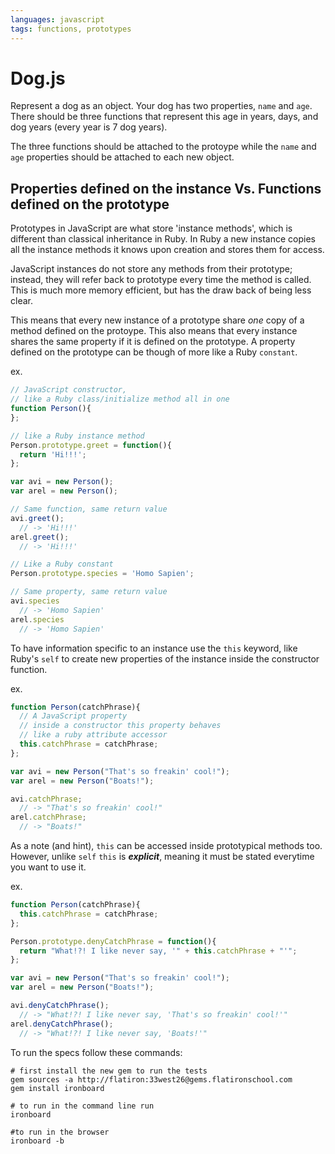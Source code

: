 ```yaml
---
languages: javascript
tags: functions, prototypes
---
```


# Dog.js

Represent a dog as an object. Your dog has two properties, `name` and `age`. There should be three functions that represent this age in years, days, and dog years (every year is 7 dog years).

The three functions should be attached to the protoype while the `name` and `age` properties should be attached to each new object.

## Properties defined on the instance Vs. Functions defined on the prototype

Prototypes in JavaScript are what store 'instance methods', which is different than classical inheritance in Ruby. In Ruby a new instance copies all the instance methods it knows upon creation and stores them for access.

JavaScript instances do not store any methods from their prototype; instead, they will refer back to prototype every time the method is called.  This is much more memory efficient, but has the draw back of being less clear.

This means that every new instance of a prototype share _one_ copy of a method defined on the protoype.  This also means that every instance shares the same property if it is defined on the prototype.  A property defined on the prototype can be though of more like a Ruby `constant`.

ex.
```javascript
// JavaScript constructor,
// like a Ruby class/initialize method all in one
function Person(){
};

// like a Ruby instance method
Person.prototype.greet = function(){ 
  return 'Hi!!!';
};

var avi = new Person();
var arel = new Person();

// Same function, same return value
avi.greet();
  // -> 'Hi!!!'
arel.greet();
  // -> 'Hi!!!' 

// Like a Ruby constant
Person.prototype.species = 'Homo Sapien';

// Same property, same return value
avi.species
  // -> 'Homo Sapien'
arel.species
  // -> 'Homo Sapien'
```

To have information specific to an instance use the `this` keyword, like Ruby's `self` to create new properties of the instance inside the constructor function.

ex.
```javascript
function Person(catchPhrase){
  // A JavaScript property
  // inside a constructor this property behaves
  // like a ruby attribute accessor
  this.catchPhrase = catchPhrase;
};

var avi = new Person("That's so freakin' cool!");
var arel = new Person("Boats!");

avi.catchPhrase;
  // -> "That's so freakin' cool!"
arel.catchPhrase;
  // -> "Boats!"
```

As a note (and hint), `this` can be accessed inside prototypical methods too. However, unlike `self` `this` is ___explicit___, meaning it must be stated everytime you want to use it.

ex.
```javascript
function Person(catchPhrase){
  this.catchPhrase = catchPhrase;
};

Person.prototype.denyCatchPhrase = function(){
  return "What!?! I like never say, '" + this.catchPhrase + "'";
};

var avi = new Person("That's so freakin' cool!");
var arel = new Person("Boats!");

avi.denyCatchPhrase();
  // -> "What!?! I like never say, 'That's so freakin' cool!'"
arel.denyCatchPhrase();
  // -> "What!?! I like never say, 'Boats!'"
```


To run the specs follow these commands:
```shell
# first install the new gem to run the tests
gem sources -a http://flatiron:33west26@gems.flatironschool.com
gem install ironboard

# to run in the command line run
ironboard

#to run in the browser
ironboard -b
```
